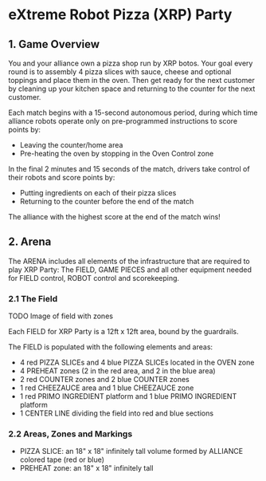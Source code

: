 # eXtreme Robot Pizza (XRP) Party

## 1. Game Overview

You and your alliance own a pizza shop run by XRP botos. Your goal every round is to assembly 4 pizza slices with sauce, cheese and optional toppings and place them in the oven. Then get ready for the next customer by cleaning up your kitchen space and returning to the counter for the next customer.

Each match begins with a 15-second autonomous period, during which time alliance robots operate only on pre-programmed instructions to score points by:

* Leaving the counter/home area
* Pre-heating the oven by stopping in the Oven Control zone

In the final 2 minutes and 15 seconds of the match, drivers take control of their robots and score points by:

* Putting ingredients on each of their pizza slices
* Returning to the counter before the end of the match

The alliance with the highest score at the end of the match wins!

## 2. Arena

The ARENA includes all elements of the infrastructure that are required to play XRP Party: The FIELD, GAME PIECES and all other equipment needed for FIELD control, ROBOT control and scorekeeping.

### 2.1 The Field

TODO Image of field with zones

Each FIELD for XRP Party is a 12ft x 12ft area, bound by the guardrails.

The FIELD is populated with the following elements and areas:
* 4 red PIZZA SLICEs and 4 blue PIZZA SLICEs located in the OVEN zone
* 4 PREHEAT zones (2 in the red area, and 2 in the blue area)
* 2 red COUNTER zones and 2 blue COUNTER zones
* 1 red CHEEZAUCE area and 1 blue CHEEZAUCE zone
* 1 red PRIMO INGREDIENT platform and 1 blue PRIMO INGREDIENT platform
* 1 CENTER LINE dividing the field into red and blue sections

### 2.2 Areas, Zones and Markings

* PIZZA SLICE: an 18" x 18" infinitely tall volume formed by ALLIANCE colored tape (red or blue)
* PREHEAT zone: an 18" x 18" infinitely tall 